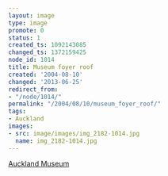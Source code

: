 ```yaml
---
layout: image
type: image
promote: 0
status: 1
created_ts: 1092143085
changed_ts: 1372159425
node_id: 1014
title: Museum foyer roof
created: '2004-08-10'
changed: '2013-06-25'
redirect_from:
- "/node/1014/"
permalink: "/2004/08/10/museum_foyer_roof/"
tags:
- Auckland
images:
- src: image/images/img_2182-1014.jpg
  name: img_2182-1014.jpg
---
```

[Auckland Museum](http://www.aucklandmuseum.com/)
